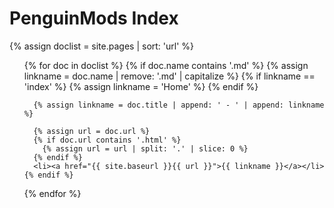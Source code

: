 # PenguinMods Index

{% assign doclist = site.pages | sort: 'url' %}

<ul>
  {% for doc in doclist %}
    {% if doc.name contains '.md' %}
      {% assign linkname = doc.name | remove: '.md' | capitalize %}
      {% if linkname == 'index' %}
        {% assign linkname = 'Home' %}
      {% endif %}

      {% assign linkname = doc.title | append: ' - ' | append: linkname %}

      {% assign url = doc.url %}
      {% if doc.url contains '.html' %}
        {% assign url = url | split: '.' | slice: 0 %}
      {% endif %}
      <li><a href="{{ site.baseurl }}{{ url }}">{{ linkname }}</a></li>
    {% endif %}
  {% endfor %}
</ul
